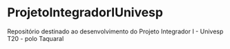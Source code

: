 # ProjetoIntegradorIUnivesp
Repositório destinado ao desenvolvimento do Projeto Integrador I - Univesp T20 - polo Taquaral
